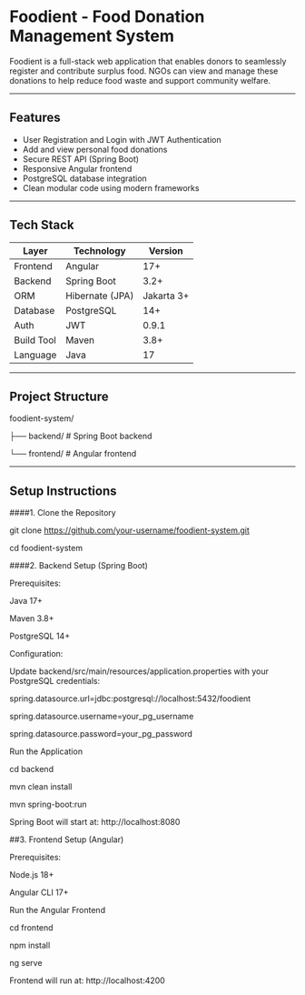 # Foodient - Food Donation Management System

Foodient is a full-stack web application that enables donors to seamlessly register and contribute surplus food. NGOs can view and manage these donations to help reduce food waste and support community welfare.

---

## Features

- User Registration and Login with JWT Authentication
- Add and view personal food donations
- Secure REST API (Spring Boot)
- Responsive Angular frontend
- PostgreSQL database integration
- Clean modular code using modern frameworks

---

## Tech Stack

| Layer        | Technology        | Version       |
|--------------|-------------------|---------------|
| Frontend     | Angular           | 17+           |
| Backend      | Spring Boot       | 3.2+          |
| ORM          | Hibernate (JPA)   | Jakarta 3+    |
| Database     | PostgreSQL        | 14+           |
| Auth         | JWT               | 0.9.1         |
| Build Tool   | Maven             | 3.8+          |
| Language     | Java              | 17            |

---

## Project Structure

foodient-system/

├── backend/ # Spring Boot backend

└── frontend/ # Angular frontend


---

## Setup Instructions
####1. Clone the Repository
   
git clone https://github.com/your-username/foodient-system.git

cd foodient-system


####2. Backend Setup (Spring Boot)

Prerequisites:

Java 17+

Maven 3.8+

PostgreSQL 14+

Configuration:

Update backend/src/main/resources/application.properties with your PostgreSQL credentials:

spring.datasource.url=jdbc:postgresql://localhost:5432/foodient

spring.datasource.username=your_pg_username

spring.datasource.password=your_pg_password

Run the Application

cd backend

mvn clean install

mvn spring-boot:run

Spring Boot will start at: http://localhost:8080

##3. Frontend Setup (Angular)

Prerequisites:

Node.js 18+

Angular CLI 17+

Run the Angular Frontend

cd frontend

npm install

ng serve

Frontend will run at: http://localhost:4200
